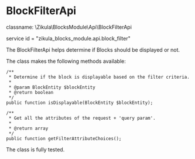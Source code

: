 BlockFilterApi
==============

classname: \Zikula\BlocksModule\Api\BlockFilterApi

service id = "zikula_blocks_module.api.block_filter"

The BlockFilterApi helps determine if Blocks should be displayed or not.

The class makes the following methods available:

    /**
     * Determine if the block is displayable based on the filter criteria.
     *
     * @param BlockEntity $blockEntity
     * @return boolean
     */
    public function isDisplayable(BlockEntity $blockEntity);

    /**
     * Get all the attributes of the request + 'query param'.
     *
     * @return array
     */
    public function getFilterAttributeChoices();

The class is fully tested.
